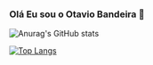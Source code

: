 ### Olá Eu sou o Otavio Bandeira 👋

![Anurag's GitHub stats](https://github-readme-stats.vercel.app/api?username=OtavioBandeira&show_icons=true&theme=radical)

[![Top Langs](https://github-readme-stats.vercel.app/api/top-langs/?username=OtavioBandeira&layout=compact)](https://github.com/OtavioBandeira/github-readme-stats)
